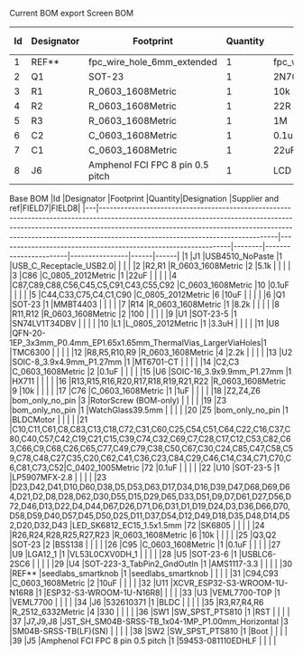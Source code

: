 Current BOM export
Screen BOM

|Id |Designator|Footprint                       |Quantity|Designation               |Supplier and ref|FIELD7|FIELD8|
|---|----------|--------------------------------|--------|--------------------------|----------------|------|------|
|1  |REF**     |fpc_wire_hole_6mm_extended      |1       |fpc_wire_hole_6mm_extended|                |      |      |
|2  |Q1        |SOT-23                          |1       |2N7002                    |                |      |      |
|3  |R1        |R_0603_1608Metric               |1       |10k                       |                |      |      |
|4  |R2        |R_0603_1608Metric               |1       |22R                       |                |      |      |
|5  |R3        |R_0603_1608Metric               |1       |1M                        |                |      |      |
|6  |C2        |C_0603_1608Metric               |1       |0.1uF                     |                |      |      |
|7  |C1        |C_0603_1608Metric               |1       |22uF                      |                |      |      |
|8  |J6        |Amphenol FCI FPC 8 pin 0.5 pitch|1       |LCD - FPC                 |                |      |      |

Base BOM
|Id |Designator                                                                                                                                                                                                                                                                                 |Footprint                                                       |Quantity|Designation            |Supplier and ref|FIELD7|FIELD8|
|---|-------------------------------------------------------------------------------------------------------------------------------------------------------------------------------------------------------------------------------------------------------------------------------------------|----------------------------------------------------------------|--------|-----------------------|----------------|------|------|
|1  |J1                                                                                                                                                                                                                                                                                         |USB4510_NoPaste                                                 |1       |USB_C_Receptacle_USB2.0|                |      |      |
|2  |R2,R1                                                                                                                                                                                                                                                                                      |R_0603_1608Metric                                               |2       |5.1k                   |                |      |      |
|3  |C86                                                                                                                                                                                                                                                                                        |C_0805_2012Metric                                               |1       |22uF                   |                |      |      |
|4  |C87,C89,C88,C56,C45,C5,C91,C43,C55,C92                                                                                                                                                                                                                                                     |C_0603_1608Metric                                               |10      |0.1uF                  |                |      |      |
|5  |C44,C33,C75,C4,C1,C90                                                                                                                                                                                                                                                                      |C_0805_2012Metric                                               |6       |10uF                   |                |      |      |
|6  |Q1                                                                                                                                                                                                                                                                                         |SOT-23                                                          |1       |MMBT4403               |                |      |      |
|7  |R14                                                                                                                                                                                                                                                                                        |R_0603_1608Metric                                               |1       |8.2k                   |                |      |      |
|8  |R11,R12                                                                                                                                                                                                                                                                                    |R_0603_1608Metric                                               |2       |100                    |                |      |      |
|9  |U1                                                                                                                                                                                                                                                                                         |SOT-23-5                                                        |1       |SN74LV1T34DBV          |                |      |      |
|10 |L1                                                                                                                                                                                                                                                                                         |L_0805_2012Metric                                               |1       |3.3uH                  |                |      |      |
|11 |U8                                                                                                                                                                                                                                                                                         |QFN-20-1EP_3x3mm_P0.4mm_EP1.65x1.65mm_ThermalVias_LargerViaHoles|1       |TMC6300                |                |      |      |
|12 |R8,R5,R10,R9                                                                                                                                                                                                                                                                               |R_0603_1608Metric                                               |4       |2.2k                   |                |      |      |
|13 |U2                                                                                                                                                                                                                                                                                         |SOIC-8_3.9x4.9mm_P1.27mm                                        |1       |MT6701-CT              |                |      |      |
|14 |C2,C3                                                                                                                                                                                                                                                                                      |C_0603_1608Metric                                               |2       |0.1uF                  |                |      |      |
|15 |U6                                                                                                                                                                                                                                                                                         |SOIC-16_3.9x9.9mm_P1.27mm                                       |1       |HX711                  |                |      |      |
|16 |R13,R15,R16,R20,R17,R18,R19,R21,R22                                                                                                                                                                                                                                                        |R_0603_1608Metric                                               |9       |10k                    |                |      |      |
|17 |C76                                                                                                                                                                                                                                                                                        |C_0603_1608Metric                                               |1       |1uF                    |                |      |      |
|18 |Z2,Z4,Z6                                                                                                                                                                                                                                                                                   |bom_only_no_pin                                                 |3       |RotorScrew (BOM-only)  |                |      |      |
|19 |Z3                                                                                                                                                                                                                                                                                         |bom_only_no_pin                                                 |1       |WatchGlass39.5mm       |                |      |      |
|20 |Z5                                                                                                                                                                                                                                                                                         |bom_only_no_pin                                                 |1       |BLDCMotor              |                |      |      |
|21 |C10,C11,C61,C8,C83,C13,C18,C72,C31,C60,C25,C54,C51,C64,C22,C16,C37,C80,C40,C57,C42,C19,C21,C15,C39,C74,C32,C69,C7,C28,C17,C12,C53,C82,C63,C66,C9,C68,C26,C65,C77,C49,C79,C38,C50,C67,C30,C24,C85,C47,C58,C59,C78,C48,C27,C35,C20,C62,C41,C36,C23,C84,C29,C46,C14,C34,C71,C70,C6,C81,C73,C52|C_0402_1005Metric                                               |72      |0.1uF                  |                |      |      |
|22 |U10                                                                                                                                                                                                                                                                                        |SOT-23-5                                                        |1       |LP5907MFX-2.8          |                |      |      |
|23 |D23,D42,D41,D10,D60,D38,D5,D53,D63,D17,D34,D16,D39,D47,D68,D69,D64,D21,D2,D8,D28,D62,D30,D55,D15,D29,D65,D33,D51,D9,D7,D61,D27,D56,D72,D46,D13,D22,D4,D44,D67,D26,D71,D6,D31,D1,D19,D24,D3,D36,D66,D70,D58,D59,D40,D57,D45,D50,D25,D11,D37,D54,D12,D49,D18,D35,D48,D14,D52,D20,D32,D43     |LED_SK6812_EC15_1.5x1.5mm                                       |72      |SK6805                 |                |      |      |
|24 |R26,R24,R28,R25,R27,R23                                                                                                                                                                                                                                                                    |R_0603_1608Metric                                               |6       |10k                    |                |      |      |
|25 |Q3,Q2                                                                                                                                                                                                                                                                                      |SOT-23                                                          |2       |BSS138                 |                |      |      |
|26 |C95                                                                                                                                                                                                                                                                                        |C_0603_1608Metric                                               |1       |0.1uF                  |                |      |      |
|27 |U9                                                                                                                                                                                                                                                                                         |LGA12_1                                                         |1       |VL53L0CXV0DH_1         |                |      |      |
|28 |U5                                                                                                                                                                                                                                                                                         |SOT-23-6                                                        |1       |USBLC6-2SC6            |                |      |      |
|29 |U4                                                                                                                                                                                                                                                                                         |SOT-223-3_TabPin2_GndOutIn                                      |1       |AMS1117-3.3            |                |      |      |
|30 |REF**                                                                                                                                                                                                                                                                                      |seedlabs_smartknob                                              |1       |seedlabs_smartknob     |                |      |      |
|31 |C94,C93                                                                                                                                                                                                                                                                                    |C_0603_1608Metric                                               |2       |10uF                   |                |      |      |
|32 |U11                                                                                                                                                                                                                                                                                        |XCVR_ESP32-S3-WROOM-1U-N16R8                                    |1       |ESP32-S3-WROOM-1U-N16R8|                |      |      |
|33 |U3                                                                                                                                                                                                                                                                                         |VEML7700-TOP                                                    |1       |VEML7700               |                |      |      |
|34 |J6                                                                                                                                                                                                                                                                                         |532610371                                                       |1       |BLDC                   |                |      |      |
|35 |R3,R7,R4,R6                                                                                                                                                                                                                                                                                |R_2512_6332Metric                                               |4       |330                    |                |      |      |
|36 |SW1                                                                                                                                                                                                                                                                                        |SW_SPST_PTS810                                                  |1       |RST                    |                |      |      |
|37 |J7,J9,J8                                                                                                                                                                                                                                                                                   |JST_SH_SM04B-SRSS-TB_1x04-1MP_P1.00mm_Horizontal                |3       |SM04B-SRSS-TB(LF)(SN)  |                |      |      |
|38 |SW2                                                                                                                                                                                                                                                                                        |SW_SPST_PTS810                                                  |1       |Boot                   |                |      |      |
|39 |J5                                                                                                                                                                                                                                                                                         |Amphenol FCI FPC 8 pin 0.5 pitch                                |1       |59453-081110EDHLF      |                |      |      |
